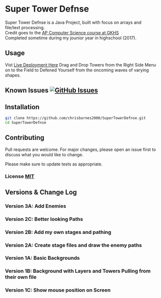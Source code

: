 # Super Tower Defnse

Super Tower Defnse is a Java Project, built with focus on arrays and file/text processing. \
Credit goes to the [AP Computer Science course at GKHS](https://www.bethelsd.org/Page/5198) \
Completed sometime during my jounior year in highschool (2017).

## Usage

Vist [Live Deployment Here](https://chrisbarnes2000.github.io/SuperTowerDefense/)
Drag and Drop Towers from the Right Side Menu on to the Field to Defened Yourself from the oncoming waves of varying shapes.

## Known Issues [![GitHub Issues](https://img.shields.io/github/issues/ChrisBarnes2000/SuperTowerDefense.svg?style=flat-square)](https://github.com/chrisbarnes2000/SuperTowerDefense/issues)

## Installation

```bash
git clone https://github.com/chrisbarnes2000/SuperTowerDefnse.git
cd SuperTowerDefnse
```

## Contributing

Pull requests are welcome. For major changes, please open an issue first to discuss what you would like to change.

Please make sure to update tests as appropriate.

### License [MIT](https://choosealicense.com/licenses/mit/)

## Versions & Change Log

### Version 3A: Add Enemies

### Version 2C: Better looking Paths

### Version 2B: Add my own stages and pathing

### Version 2A: Create stage files and draw the enemy paths

### Version 1A: Basic Backgrounds

### Version 1B: Background with Layers and Towers Pulling from their own file

### Version 1C: Show mouse position on Screen
